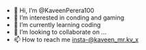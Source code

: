 - 👋 Hi, I’m @KaveenPerera100
- 👀 I’m interested in conding and gaming
- 🌱 I’m currently learning coding 
- 💞️ I’m looking to collaborate on ...
- 📫 How to reach me insta-@kaveen_mr.kv_x

<!---
KaveenPerera100/KaveenPerera100 is a ✨ special ✨ repository because its `README.md` (this file) appears on your GitHub profile.
You can click the Preview link to take a look at your changes.
--->

